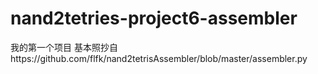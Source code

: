 # nand2tetries-project6-assembler
我的第一个项目
基本照抄自https://github.com/flfk/nand2tetrisAssembler/blob/master/assembler.py
